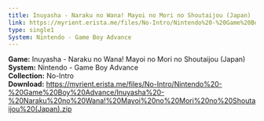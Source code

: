 ```yaml
---
title: Inuyasha - Naraku no Wana! Mayoi no Mori no Shoutaijou (Japan)
link: https://myrient.erista.me/files/No-Intro/Nintendo%20-%20Game%20Boy%20Advance/Inuyasha%20-%20Naraku%20no%20Wana!%20Mayoi%20no%20Mori%20no%20Shoutaijou%20(Japan).zip
type: single1
System: Nintendo - Game Boy Advance
---
```

<b>Game:</b> Inuyasha - Naraku no Wana! Mayoi no Mori no Shoutaijou (Japan)<br>
<b>System:</b> Nintendo - Game Boy Advance<br>
<b>Collection:</b> No-Intro<br>
<b>Download:</b> https://myrient.erista.me/files/No-Intro/Nintendo%20-%20Game%20Boy%20Advance/Inuyasha%20-%20Naraku%20no%20Wana!%20Mayoi%20no%20Mori%20no%20Shoutaijou%20(Japan).zip